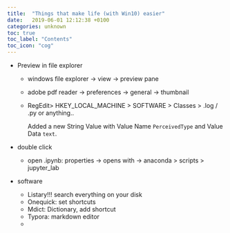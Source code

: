 ```yaml
---
title:  "Things that make life (with Win10) easier"
date:   2019-06-01 12:12:38 +0100
categories: unknown
toc: true
toc_label: "Contents"
toc_icon: "cog"
---
```


- Preview in file explorer

  - windows file explorer -> view -> preview pane

  - adobe pdf reader -> preferences -> general -> thumbnail

  - RegEdit> HKEY_LOCAL_MACHINE > SOFTWARE > Classes > .log / .py or anything..

    Added a new String Value with Value Name `PerceivedType` and Value Data `text`. 

- double click

  - open .ipynb: properties ->  opens with -> anaconda > scripts > jupyter_lab

- software

  - Listary!!! search everything on your disk
  - Onequick: set shortcuts
  - Mdict: Dictionary, add shortcut
  - Typora: markdown editor
  - 


